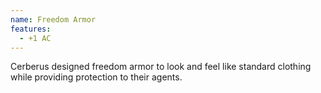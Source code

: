 ```yaml
---
name: Freedom Armor
features:
  - +1 AC
---
```

Cerberus designed freedom armor to look and feel like standard clothing while providing protection 
to their agents.